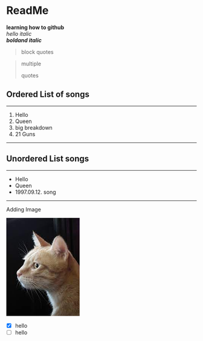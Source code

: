 # ReadMe

**learning how to github**  
_hello italic_  
**_boldand italic_**

> block quotes

> multiple
>
> quotes

## Ordered List of songs

---

1. Hello
2. Queen
3. big breakdown
4. 21 Guns

---

## Unordered List songs

---

- Hello
- Queen
- 1997\.09\.12\. song

---

Adding Image

![cat](/cat.jpg)

- [x] hello
- [ ] hello
